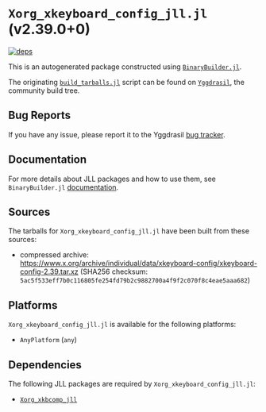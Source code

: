 # `Xorg_xkeyboard_config_jll.jl` (v2.39.0+0)

[![deps](https://juliahub.com/docs/Xorg_xkeyboard_config_jll/deps.svg)](https://juliahub.com/ui/Packages/Xorg_xkeyboard_config_jll/Os86B?page=2)

This is an autogenerated package constructed using [`BinaryBuilder.jl`](https://github.com/JuliaPackaging/BinaryBuilder.jl).

The originating [`build_tarballs.jl`](https://github.com/JuliaPackaging/Yggdrasil/blob/56e199f18cdc1ef851fad8a2befed4349c2f1033/X/Xorg_xkeyboard_config/build_tarballs.jl) script can be found on [`Yggdrasil`](https://github.com/JuliaPackaging/Yggdrasil/), the community build tree.

## Bug Reports

If you have any issue, please report it to the Yggdrasil [bug tracker](https://github.com/JuliaPackaging/Yggdrasil/issues).

## Documentation

For more details about JLL packages and how to use them, see `BinaryBuilder.jl` [documentation](https://docs.binarybuilder.org/stable/jll/).

## Sources

The tarballs for `Xorg_xkeyboard_config_jll.jl` have been built from these sources:

* compressed archive: https://www.x.org/archive/individual/data/xkeyboard-config/xkeyboard-config-2.39.tar.xz (SHA256 checksum: `5ac5f533eff7b0c116805fe254fd79b2c9882700a4f9f2c070f8c4eae5aaa682`)

## Platforms

`Xorg_xkeyboard_config_jll.jl` is available for the following platforms:

* `AnyPlatform` (`any`)

## Dependencies

The following JLL packages are required by `Xorg_xkeyboard_config_jll.jl`:

* [`Xorg_xkbcomp_jll`](https://github.com/JuliaBinaryWrappers/Xorg_xkbcomp_jll.jl)
